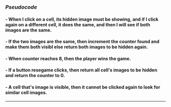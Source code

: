 

### ***Pseudocode***
#### - When I click on a cell, its hidden image must be showing, and if I click again on a different cell, it does the same, and then I will see if both images are the same.

#### - If the two images are the same, then increment the counter found and make them both visibl else return both images to be hidden again.

#### - When counter reaches 8, then the player wins the game.

#### - If a button resegame clicks, then return all cell's images to be hidden and return the counter to 0.

#### - A cell that's image is visible, then it cannot be clicked again to look for similar cell images.

***



